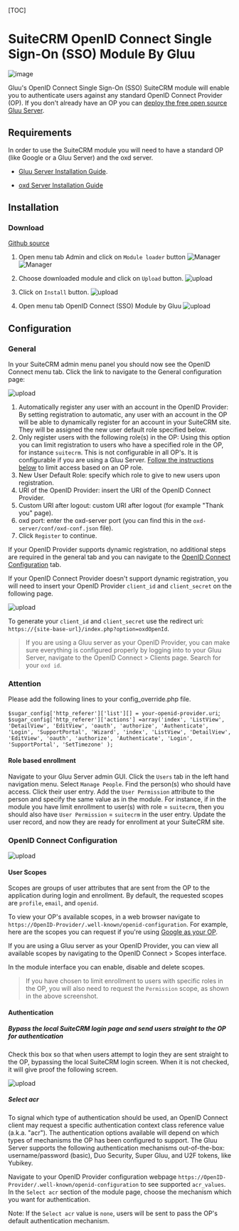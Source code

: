 [TOC]

# SuiteCRM OpenID Connect Single Sign-On (SSO) Module By Gluu

![image](https://raw.githubusercontent.com/GluuFederation/suitecrm-oxd-module/master/suitecrm.png)

Gluu's OpenID Connect Single Sign-On (SSO) SuiteCRM module will enable you to authenticate users against any standard OpenID Connect Provider (OP). If you don't already have an OP you can [deploy the free open source Gluu Server](https://gluu.org/docs/deployment).  

## Requirements
In order to use the SuiteCRM module you will need to have a standard OP (like Google or a Gluu Server) and the oxd server.

* [Gluu Server Installation Guide](https://www.gluu.org/docs/deployment/).

* [oxd Server Installation Guide](https://oxd.gluu.org/docs/oxdserver/install/)


## Installation
 
### Download
[Github source](https://github.com/GluuFederation/gluu-sso-SugarCRM-module/blob/master/gluu-sso-SugarCRM-module.zip?raw=true)

1. Open menu tab Admin and click on ```Module loader``` button
![Manager](https://raw.githubusercontent.com/GluuFederation/suitecrm-oxd-module/master/docu/1.png) 
![Manager](https://raw.githubusercontent.com/GluuFederation/suitecrm-oxd-module/master/docu/2.png) 

2. Choose downloaded module and click on ```Upload``` button. 
![upload](https://raw.githubusercontent.com/GluuFederation/suitecrm-oxd-module/master/docu/d3.png) 

3. Click on ```Install``` button. 
![upload](https://raw.githubusercontent.com/GluuFederation/suitecrm-oxd-module/master/docu/d4.png) 

4. Open menu tab OpenID Connect (SSO) Module by Gluu 
![upload](https://raw.githubusercontent.com/GluuFederation/suitecrm-oxd-module/master/docu/d5.png) 

## Configuration

### General
 
In your SuiteCRM admin menu panel you should now see the OpenID Connect menu tab. Click the link to navigate to the General configuration  page:

![upload](https://raw.githubusercontent.com/GluuFederation/suitecrm-oxd-module/master/docu/d6.png) 

1. Automatically register any user with an account in the OpenID Provider: By setting registration to automatic, any user with an account in the OP will be able to dynamically register for an account in your SuiteCRM site. They will be assigned the new user default role specified below.
2. Only register users with the following role(s) in the OP: Using this option you can limit registration to users who have a specified role in the OP, for instance `suitecrm`. This is not configurable in all OP's. It is configurable if you are using a Gluu Server. [Follow the instructions below](#role-based-enrollment) to limit access based on an OP role. 
3. New User Default Role: specify which role to give to new users upon registration.  
4. URI of the OpenID Provider: insert the URI of the OpenID Connect Provider.
5. Custom URI after logout: custom URI after logout (for example "Thank you" page).
6. oxd port: enter the oxd-server port (you can find this in the `oxd-server/conf/oxd-conf.json` file).
7. Click `Register` to continue.

If your OpenID Provider supports dynamic registration, no additional steps are required in the general tab and you can navigate to the [OpenID Connect Configuration](#openid-connect-configuration) tab. 

If your OpenID Connect Provider doesn't support dynamic registration, you will need to insert your OpenID Provider `client_id` and `client_secret` on the following page.

![upload](https://raw.githubusercontent.com/GluuFederation/suitecrm-oxd-module/master/docu/d7.png)  

To generate your `client_id` and `client_secret` use the redirect uri: `https://{site-base-url}/index.php?option=oxdOpenId`.

> If you are using a Gluu server as your OpenID Provider, you can make sure everything is configured properly by logging into to your Gluu Server, navigate to the OpenID Connect > Clients page. Search for your `oxd id`.

### Attention

Please add the following lines to your config_override.php file.
 
`$sugar_config['http_referer']['list'][] = your-openid-provider.uri`;
`$sugar_config['http_referer']['actions'] =array('index', 'ListView', 'DetailView', 'EditView', 'oauth', 'authorize', 'Authenticate', 'Login', 'SupportPortal', 'Wizard', 'index', 'ListView', 'DetailView', 'EditView', 'oauth', 'authorize', 'Authenticate', 'Login', 'SupportPortal', 'SetTimezone' );`

#### Role based enrollment

Navigate to your Gluu Server admin GUI. Click the `Users` tab in the left hand navigation menu. Select `Manage People`. Find the person(s) who should have access. Click their user entry. Add the `User Permission` attribute to the person and specify the same value as in the module. For instance, if in the module you have limit enrollment to user(s) with role = `suitecrm`, then you should also have `User Permission` = `suitecrm` in the user entry. Update the user record, and now they are ready for enrollment at your SuiteCRM site. 

### OpenID Connect Configuration

![upload](https://raw.githubusercontent.com/GluuFederation/suitecrm-oxd-module/master/docu/d8.png) 

#### User Scopes

Scopes are groups of user attributes that are sent from the OP to the application during login and enrollment. By default, the requested scopes are `profile`, `email`, and `openid`.  

To view your OP's available scopes, in a web browser navigate to `https://OpenID-Provider/.well-known/openid-configuration`. For example, here are the scopes you can request if you're using [Google as your OP](https://accounts.google.com/.well-known/openid-configuration). 

If you are using a Gluu server as your OpenID Provider, you can view all available scopes by navigating to the OpenID Connect > Scopes interface. 

In the module interface you can enable, disable and delete scopes. 

> If you have chosen to limit enrollment to users with specific roles in the OP, you will also need to request the `Permission` scope, as shown in the above screenshot. 

#### Authentication

##### Bypass the local SuiteCRM login page and send users straight to the OP for authentication

Check this box so that when users attempt to login they are sent straight to the OP, bypassing the local SuiteCRM login screen.
When it is not checked, it will give proof the following screen.   

![upload](https://raw.githubusercontent.com/GluuFederation/suitecrm-oxd-module/master/docu/d9.png) 

##### Select acr

To signal which type of authentication should be used, an OpenID Connect client may request a specific authentication context class reference value (a.k.a. "acr"). The authentication options available will depend on which types of mechanisms the OP has been configured to support. The Gluu Server supports the following authentication mechanisms out-of-the-box: username/password (basic), Duo Security, Super Gluu, and U2F tokens, like Yubikey.  

Navigate to your OpenID Provider configuration webpage `https://OpenID-Provider/.well-known/openid-configuration` to see supported `acr_values`. In the `Select acr` section of the module page, choose the mechanism which you want for authentication. 

Note: If the `Select acr` value is `none`, users will be sent to pass the OP's default authentication mechanism.



